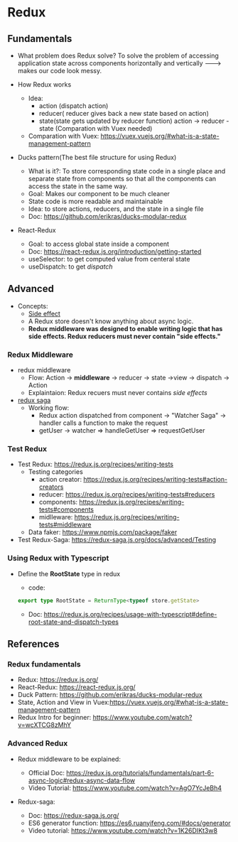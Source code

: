 # Redux

## Fundamentals

- What problem does Redux solve?
  To solve the problem of accessing application state across components horizontally and vertically ---> makes our code look messy.

- How Redux works

  - Idea:
    - action (dispatch action)
    - reducer( reducer gives back a new state based on action)
    - state(state gets updated by reducer function)
      action -> reducer - state (Comparation with Vuex needed)
  - Comparation with Vuex: https://vuex.vuejs.org/#what-is-a-state-management-pattern

- Ducks pattern(The best file structure for using Redux)

  - What is it?: To store corresponding state code in a single place and separate state from components so that all the components can access the state in the same way.
  - Goal: Makes our component to be much cleaner
  - State code is more readable and maintainable
  - Idea: to store actions, reducers, and the state in a single file
  - Doc: https://github.com/erikras/ducks-modular-redux

* React-Redux

  - Goal: to access global state inside a component
  - Doc: https://react-redux.js.org/introduction/getting-started
  - useSelector: to get computed value from centeral state
  - useDispatch: to get _dispatch_

## Advanced

- Concepts:
  - [Side effect](<https://en.wikipedia.org/wiki/Side_effect_(computer_science)>)
  - A Redux store doesn't know anything about async logic.
  - **Redux middleware was designed to enable writing logic that has side effects. Redux reducers must never contain "side effects."**

### Redux Middleware

- redux middleware
  - Flow: Action -> **middleware** -> reducer -> state ->view -> dispatch -> Action
  - Explaintaion: Redux recuers must never contains _side effects_
- [redux saga](https://redux-saga.js.org/)
  - Working flow:
    - Redux action dispatched from component -> "Watcher Saga" -> handler calls a function to make the request
    - getUser -> watcher => handleGetUser => requestGetUser

### Test Redux

- Test Redux: https://redux.js.org/recipes/writing-tests
  - Testing categories
    - action creator: https://redux.js.org/recipes/writing-tests#action-creators
    - reducer: https://redux.js.org/recipes/writing-tests#reducers
    - components: https://redux.js.org/recipes/writing-tests#components
    - midlleware: https://redux.js.org/recipes/writing-tests#middleware
  - Data faker: https://www.npmjs.com/package/faker
- Test Redux-Saga: https://redux-saga.js.org/docs/advanced/Testing

### Using Redux with Typescript

- Define the **RootState** type in redux

  - code:

  ```ts
  export type RootState = ReturnType<typeof store.getState>
  ```

  - Doc: https://redux.js.org/recipes/usage-with-typescript#define-root-state-and-dispatch-types

## References

### Redux fundamentals

- Redux: https://redux.js.org/
- React-Redux: https://react-redux.js.org/
- Duck Pattern: https://github.com/erikras/ducks-modular-redux
- State, Action and View in Vuex:https://vuex.vuejs.org/#what-is-a-state-management-pattern
- Redux Intro for beginner: https://www.youtube.com/watch?v=wcXTCG8zMhY

### Advanced Redux

- Redux middleware to be explained:

  - Official Doc: https://redux.js.org/tutorials/fundamentals/part-6-async-logic#redux-async-data-flow
  - Video Tutorial: https://www.youtube.com/watch?v=AgO7YcJeBh4

- Redux-saga:
  - Doc: https://redux-saga.js.org/
  - ES6 generator function: https://es6.ruanyifeng.com/#docs/generator
  - Video tutorial: https://www.youtube.com/watch?v=1K26DIKt3w8